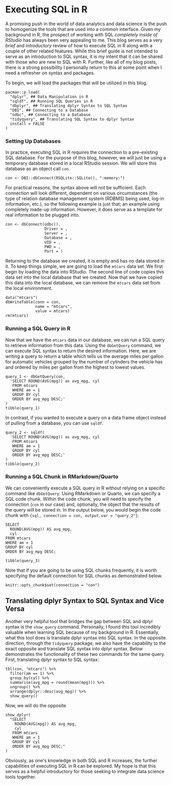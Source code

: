 # Executing SQL in R

A promising push in the world of data analytics and data science is the push to homogenize the tools that are used into a common interface. Given my background in R, the prospect of working with SQL *completely inside of RStudio* has always been very appealing to me. This blog serves as a very *brief* and *introductory* review of how to execute SQL in R along with a couple of other related features. While this brief guide is not intended to serve as an introduction to SQL syntax, it is my intent that it can be shared with those who are new to SQL with R. Further, like all of my blog posts, there is a strong possibility I personally return to this at some point when I need a refresher on syntax and packages.

To begin, we will load the packages that will be utilized in this blog.

```{r warning=FALSE, message=FALSE}
pacman::p_load(
  "dplyr", ## Data Manipulation in R
  "sqldf", ## Running SQL Queries in R
  "dbplyr", ## Translating dplyr Syntax to SQL Syntax
  "DBI", ## Connecting to a Database
  "odbc", ## Connecting to a Database
  "tidyqyery", ## Translating SQL Syntax to dplyr Syntax
  install = FALSE
)
```

### Setting Up Databases

In practice, executing SQL in R requires the connection to a pre-existing SQL database. For the purpose of this blog, however, we will just be using a temporary database stored in a local RStudio session. We will store this database as an object call `con`.

```{r}
con <- DBI::dbConnect(RSQLite::SQLite(), ":memory:")
```

For practical reasons, the syntax above will not be sufficient. Each connection will look different, dependent on various circumstances (the type of relation database management system (RDBMS) being used, log-in information, etc.), so the following example is just that; an example using completely made-up information. However, it does serve as a template for real information to be plugged into.

```{r eval=FALSE}
con <- dbConnect(odbc(),
                 Driver = ,
                 Server = ,
                 Database = ,
                 UID = ,
                 PWD = ,
                 Port = )
```

Returning to the database we created, it is empty and has no data stored in it. To keep things simple, we are going to load the `mtcars` data set. We first begin by loading the data into RStudio. The second line of code copies this data set into the local database that we created. Now that we have copied this data into the local database, we can remove the `mtcars` data set from the local environment.

```{r}
data("mtcars")
dbWriteTable(conn = con,
             name = "mtcars",
             value = mtcars)
rm(mtcars)
```

### Running a SQL Query in R

Now that we have the `mtcars` data in our database, we can run a SQL query to retrieve information from this data. Using the `dbGetQuery` command, we can execute SQL syntax to return the desired information. Here, we are writing a query to return a table which tells us the average miles per gallon for automatic vehicles grouped by the number of cylinders the vehicle has and ordered by miles per gallon from the highest to lowest values.

```{r}
query_1 <- dbGetQuery(con,
  'SELECT ROUND(AVG(mpg)) as avg_mpg, cyl
   FROM mtcars
   WHERE am = 1
   GROUP BY cyl
   ORDER BY avg_mpg DESC;'
)
tibble(query_1)
```

In contrast, if you wanted to execute a query on a data frame object instead of pulling from a database, you can use `sqldf`.

```{r}
query_2 <- sqldf(
  'SELECT ROUND(AVG(mpg)) as avg_mpg, cyl
   FROM mtcars
   WHERE am = 1
   GROUP BY cyl
   ORDER BY avg_mpg DESC;'
)
tibble(query_2)
```

### Running a SQL Chunk in RMarkdown/Quarto

We can conveniently execute a SQL query in R without relying on a specific command like `dbGetQuery`. Using RMarkdown or Quarto, we can specify a SQL code chunk. Within the code chunk, you will need to specify the connection (`con` in our case) and, optionally, the object that the results of the query will be stored in. In the output below, you would begin the code chunk with `{sql, connection = con, output.var = "query_2"}`.

```{sql, connection = con, output.var = "query_3"}
SELECT
  ROUND(AVG(mpg)) AS avg_mpg,
  cyl
FROM mtcars
WHERE am = 1
GROUP BY cyl
ORDER BY avg_mpg DESC;
```

```{r}
tibble(query_3)
```

Note that if you are going to be using SQL chunks frequently, it is worth specifying the default connection for SQL chunks as demonstrated below.

```{r eval=FALSE}
knitr::opts_chunk$set(connection = "con")
```

## Translating dplyr Syntax to SQL Syntax and Vice Versa

Another very helpful tool that bridges the gap between SQL and dplyr syntax is the `show_query` command. Personally, I found this tool incredibly valuable when learning SQL because of my background in R. Essentially, what this tool does is translate dplyr syntax into SQL syntax. In the opposite direction, through the `tidyquery` package, we also have the capability to the exact opposite and translate SQL syntax into dplyr syntax. Below demonstrates the functionality of these two commands for the same query. First, translating dplyr syntax to SQL syntax:

```{r}
tbl(con, "mtcars") %>%
  filter(am == 1) %>%
  group_by(cyl) %>%
  summarise(avg_mpg = round(mean(mpg))) %>%
  ungroup() %>%
  arrange(dplyr::desc(avg_mpg)) %>%
  show_query()
```

Now, we will do the opposite

```{r}
show_dplyr(
  "SELECT
    ROUND(AVG(mpg)) AS avg_mpg,
    cyl
   FROM mtcars
   WHERE am = 1
   GROUP BY cyl
   ORDER BY avg_mpg DESC;"
)
```

Obviously, as one's knowledge in both SQL and R increases, the further capabilities of executing SQL in R can be explored. My hope is that this serves as a helpful introductory for those seeking to integrate data science tools together.
